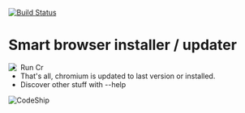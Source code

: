 [![Build Status](https://travis-ci.org/Heather/Cr.png?branch=master)](https://travis-ci.org/Heather/Cr)

Smart browser installer / updater
=================================

<img align="left" src="http://fc01.deviantart.net/fs71/f/2013/225/8/d/render_anime_girl__3_by_angietmnt-d6i0np2.png"/>

 - Run Cr
 - That's all, chromium is updated to last version or installed.
 - Discover other stuff with --help
 
![CodeShip](https://codeship.com/projects/22222e10-06d3-0133-44b2-3aa75fa3aae1/status?branch=master)
